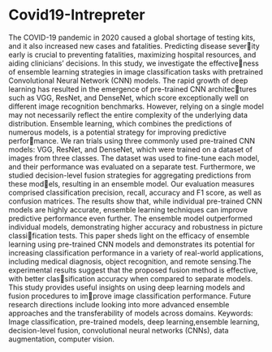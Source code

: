 # Covid19-Intrepreter
The COVID-19 pandemic in 2020 caused a global shortage of testing
kits, and it also increased new cases and fatalities. Predicting disease severity early is crucial to preventing fatalities, maximizing hospital resources,
and aiding clinicians’ decisions. In this study, we investigate the effectiveness of ensemble learning strategies in image classification tasks with pretrained Convolutional Neural Network (CNN) models. The rapid growth of deep learning has resulted in the emergence of pre-trained CNN architectures such as VGG, ResNet, and DenseNet, which score exceptionally well on different image recognition benchmarks. However, relying on a single model may not necessarily reflect the entire complexity of the underlying data distribution. Ensemble learning, which combines the predictions of numerous models, is a potential strategy for improving predictive performance. We ran trials using three commonly used pre-trained CNN models: VGG, ResNet, and DenseNet, which were trained on a dataset of images from three classes. The dataset was used to 
fine-tune each model, and their performance was evaluated on a separate test. Furthermore, we studied decision-level fusion strategies for aggregating predictions from these models, resulting in an ensemble model. Our evaluation measures comprised classification precision, recall, accuracy and F1 score, as well as confusion
matrices. The results show that, while individual pre-trained CNN models are highly accurate, ensemble learning techniques can improve predictive
performance even further. The ensemble model outperformed individual models, demonstrating higher accuracy and robustness in picture classification tests. This paper sheds light on the efficacy of ensemble learning using pre-trained CNN models and demonstrates its potential for increasing classification performance in a variety of real-world applications, including medical diagnosis, object recognition, and remote sensing.The experimental results suggest that the proposed fusion method is effective, with better classification accuracy when compared to separate models. This study provides useful insights on using deep learning models and fusion procedures to improve image classification performance. Future research directions include looking into more advanced ensemble approaches and the transferability of models across domains.
Keywords: Image classification, pre-trained models, deep learning,ensemble learning, decision-level fusion, convolutional neural networks (CNNs), data augmentation, computer vision.
